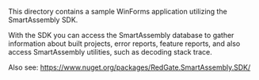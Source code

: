 This directory contains a sample WinForms application utilizing the SmartAssembly SDK.

With the SDK you can access the SmartAssembly database to gather information about built projects,
error reports, feature reports, and also access SmartAssembly utilities, such as decoding stack trace.

Also see: https://www.nuget.org/packages/RedGate.SmartAssembly.SDK/

